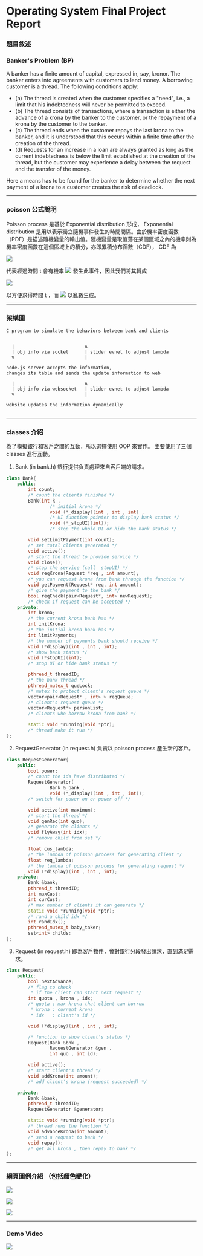 # Operating System Final Project Report

### 題目敘述

### Banker's Problem (BP)
A banker has a finite amount of capital, expressed in, say, kronor. The banker enters into agreements with customers to lend money. A borrowing customer is a thread. The following conditions apply:
- (a) The thread is created when the customer specifies a "need", i.e., a limit that his indebtedness will never be permitted to exceed.
- (b) The thread consists of transactions, where a transaction is either the advance of a krona by the banker to the customer, or the repayment of a krona by the customer to the banker.
- (c\) The thread ends when the customer repays the last krona to the banker, and it is understood that this occurs within a finite time after the creation of the thread.
- (d) Requests for an increase in a loan are always granted as long as the current indebtedness is below the limit established at the creation of the thread, but the customer may experience a delay between the request and the transfer of the money.

Here a means has to be found for the banker to determine whether the next payment of a krona to a customer creates the risk of deadlock.

---
### poisson 公式說明
Poisson process 是基於 Exponential distribution 形成， Exponential distribution 是用以表示獨立隨機事件發生的時間間隔。由於機率密度函數（PDF）是描述隨機變量的輸出值。隨機變量是取值落在某個區域之內的機率則為機率密度函數在這個區域上的積分，亦即累積分布函數（CDF）， CDF 為

![](https://raw.githubusercontent.com/nobodyzxc/OpSysProj/master/images/cdf.gif)

代表經過時間 t 會有機率 ![](https://raw.githubusercontent.com/nobodyzxc/OpSysProj/master/images/possibility.gif) 發生此事件，因此我們將其轉成

![](https://raw.githubusercontent.com/nobodyzxc/OpSysProj/master/images/time.gif)

以方便求得時間 t ，而 ![](https://raw.githubusercontent.com/nobodyzxc/OpSysProj/master/images/possibility.gif) 以亂數生成。

---
### 架構圖

```
C program to simulate the behaviors between bank and clients


  |                          Λ
  | obj info via socket      | slider evnet to adjust lambda
  v                          |

node.js server accepts the information,
changes its table and sends the update information to web

  |                          Λ
  | obj info via websocket   | slider evnet to adjust lambda
  v                          |

website updates the information dynamically


```

---
### classes 介紹

為了模擬銀行和客戶之間的互動，所以選擇使用 OOP 來實作。
主要使用了三個 classes 進行互動。

1. Bank (in bank.h)
銀行提供負責處理來自客戶端的請求。
```cpp
class Bank{
    public:
        int count;
        /* count the clients finished */
        Bank(int k ,
                /* initial krona */
                void (*_display)(int , int , int) ,
                /* UI function pointer to display bank status */
                void (*_stopUI)(int));
                /* stop the whole UI or hide the bank status */

        void setLimitPayment(int count);
        /* set total clients generated */
        void active();
        /* start the thread to provide service */
        void close();
        /* stop the service (call  stopUI) */
        void reqKrona(Request *req , int amount);
        /* you can request krona from bank through the function */
        void getPayment(Request* req, int amount);
        /* give the payment to the bank */
        bool reqCheck(pair<Request*, int> newRequest);
        /* check if request can be accepted */
    private:
        int krona;
        /* the current krona bank has */
        int initKrona;
        /* the initial krona bank has */
        int limitPayments;
        /* the number of payments bank should receive */
        void (*display)(int , int , int);
        /* show bank status */
        void (*stopUI)(int);
        /* stop UI or hide bank status */

        pthread_t threadID;
        /* the bank thread */
        pthread_mutex_t queLock;
        /* mutex to protect client's request queue */
        vector<pair<Request* , int> > reqQueue;
        /* client's request queue */
        vector<Request*> personList;
        /* clients who borrow krona from bank */

        static void *running(void *ptr);
        /* thread make it run */
};
```
2. RequestGenerator (in request.h)
負責以 poisson process 產生新的客戶。
```cpp
class RequestGenerator{
    public:
        bool power;
        /* count the ids have distributed */
        RequestGenerator(
                Bank &_bank ,
                void (*_display)(int , int , int));
        /* switch for power on or power off */

        void active(int maximum);
        /* start the thread */
        void genReq(int quo);
        /* generate the clients */
        void flyAway(int idx);
        /* remove child from set */

        float cus_lambda;
        /* the lambda of poisson process for generating client */
        float req_lambda;
        /* the lambda of poisson process for generating request */
        void (*display)(int , int , int);
    private:
        Bank &bank;
        pthread_t threadID;
        int maxCust;
        int curCust;
        /* max number of clients it can generate */
        static void *running(void *ptr);
        /* rand a child idx */
        int randIdx();
        pthread_mutex_t baby_taker;
        set<int> childs;
};
```
3. Request (in request.h)
即為客戶物件，會對銀行分段發出請求，直到滿足需求。
```cpp
class Request{
    public:
        bool nextAdvance;
        /* flag to check
         * if the client can start next request */
        int quota , krona , idx;
        /* quota : max krona that client can borrow
         * krona : current krona
         * idx   : client's id */

        void (*display)(int , int , int);

        /* function to show client's status */
        Request(Bank &bnk ,
                RequestGenerator &gen ,
                int quo , int id);

        void active();
        /* start client's thread */
        void addKrona(int amount);
        /* add client's krona (request succeeded) */

    private:
        Bank &bank;
        pthread_t threadID;
        RequestGenerator &generator;

        static void *running(void *ptr);
        /* thread runs the function */
        void advanceKrona(int amount);
        /* send a request to bank */
        void repay();
        /* get all krona , then repay to bank */
};
```

---
### 網頁圖例介紹 （包括顏色變化）
![](https://raw.githubusercontent.com/nobodyzxc/OpSysProj/master/images/demo0.png)

![](https://raw.githubusercontent.com/nobodyzxc/OpSysProj/master/images/demo1.png)

![](https://raw.githubusercontent.com/nobodyzxc/OpSysProj/master/images/demo2.png)

---
### Demo Video

[![](https://i.ytimg.com/vi/4Plb8SZRdjg/hqdefault.jpg?sqp=-oaymwEXCPYBEIoBSFryq4qpAwkIARUAAIhCGAE=&rs=AOn4CLCMolSg3f1ZLffvzs0UeFff2hyFgg)](https://www.youtube.com/embed/4Plb8SZRdjg)

